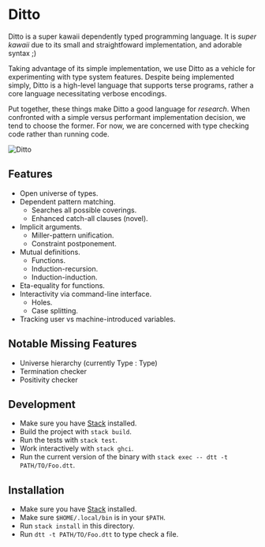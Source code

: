 # Ditto

Ditto is a super kawaii dependently typed programming language.
It is _super kawaii_ due to its small and straightfoward
implementation, and adorable syntax ;)

Taking advantage of its simple implementation, we
use Ditto as a vehicle for experimenting with type system features.
Despite being implemented simply, Ditto is a high-level language
that supports terse programs, rather a core language
necessitating verbose encodings.

Put together, these things make Ditto a good language for _research_.
When confronted with a simple versus performant implementation
decision, we tend to choose the former. For now, we are
concerned with type checking code rather than running code.

![Ditto](http://cdn.bulbagarden.net/upload/7/72/Ditty.png)

## Features

* Open universe of types.
* Dependent pattern matching.
  * Searches all possible coverings.
  * Enhanced catch-all clauses (novel).
* Implicit arguments.
  * Miller-pattern unification.
  * Constraint postponement.
* Mutual definitions.
  * Functions.
  * Induction-recursion.
  * Induction-induction.
* Eta-equality for functions.
* Interactivity via command-line interface.
  * Holes.
  * Case splitting.
* Tracking user vs machine-introduced variables.

## Notable Missing Features

* Universe hierarchy (currently Type : Type)
* Termination checker
* Positivity checker

## Development

* Make sure you have [Stack](https://docs.haskellstack.org/en/stable/README/#how-to-install) installed.
* Build the project with `stack build`.
* Run the tests with `stack test`.
* Work interactively with `stack ghci`.
* Run the current version of the binary with `stack exec -- dtt -t PATH/TO/Foo.dtt`.

## Installation

* Make sure you have [Stack](https://docs.haskellstack.org/en/stable/README/#how-to-install) installed.
* Make sure `$HOME/.local/bin` is in your `$PATH`.
* Run `stack install` in this directory.
* Run `dtt -t PATH/TO/Foo.dtt` to type check a file.
